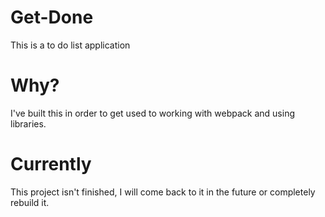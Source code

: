 # Get-Done

This is a to do list application

# Why?

I've built this in order to get used to working with webpack and using libraries.

# Currently

This project isn't finished, I will come back to it in the future or completely rebuild it.